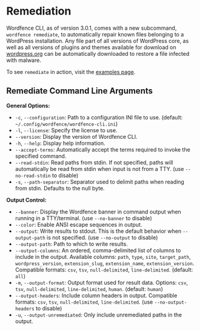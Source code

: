 # Remediation

Wordfence CLI, as of version 3.0.1, comes with a new subcommand, `wordfence remediate`, to automatically repair known files belonging to a WordPress installation. Any file part of all versions of WordPress core, as well as all versions of plugins and themes available for download on [wordpress.org](https://wordpress.org/) can be automatically downloaded to restore a file infected with malware. 

To see `remediate` in action, visit the [examples page](Examples.md).

## Remediate Command Line Arguments

**General Options:**

- `-c`, `--configuration`: Path to a configuration INI file to use. (default: `~/.config/wordfence/wordfence-cli.ini`)
- `-l`, `--license`: Specify the license to use.
- `--version`: Display the version of Wordfence CLI.
- `-h`, `--help`: Display help information.
- `--accept-terms`: Automatically accept the terms required to invoke the specified command. 
- `--read-stdin`: Read paths from stdin. If not specified, paths will automatically be read from stdin when input is not from a TTY. (use `--no-read-stdin` to disable)
- `-s`, `--path-separator`: Separator used to delimit paths when reading from stdin. Defaults to the null byte.

**Output Control:**

- `--banner`: Display the Wordfence banner in command output when running in a TTY/terminal. (use `--no-banner` to disable)
- `--color`: Enable ANSI escape sequences in output.
- `--output`: Write results to stdout. This is the default behavior when `--output-path` is not specified. (use `--no-output` to disable)
- `--output-path`: Path to which to write results.
- `--output-columns`: An ordered, comma-delimited list of columns to include in the output. Available columns: `path`, `type`, `site`, `target_path`, `wordpress_version`, `extension_slug`, `extension_name`, `extension_version`. Compatible formats: `csv`, `tsv`, `null-delimited`, `line-delimited`. (default: `all`)
- `-m`, `--output-format`: Output format used for result data. Options: `csv`, `tsv`, `null-delimited`, `line-delimited`, `human`. (default: `human`)
- `--output-headers`: Include column headers in output. Compatible formats: `csv`, `tsv`, `null-delimited`, `line-delimited`. (use `--no-output-headers` to disable)
- `-u`, `--output-unremediated`: Only include unremediated paths in the output.

